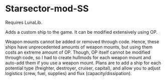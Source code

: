 # Starsector-mod-SS

Requires LunaLib.


Adds a custom ship to the game. It can be modified extensively using OP.

Weapon mounts cannot be added or removed through code. Hence, these ships have unprecedented amounts of weapon mounts, but using them costs an extreme amount of OP. Though, OP itself cannot be modified through code, so I had to create hullmods for each weapon mount and auto-add them if you use a weapon mount. Plans are to add a ship for each potential type (freighter, destroyer, cruiser, capital), and allow you to adjust logistics (crew, fuel, supplies) and flux (capacity/dissipation).
